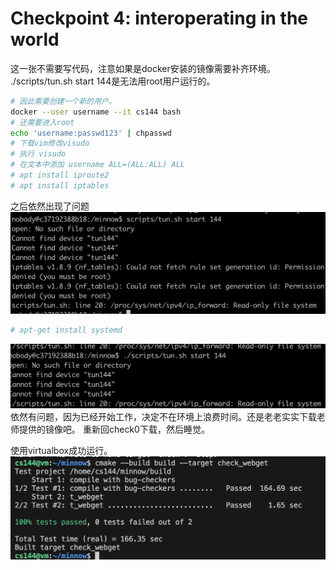 <!--
 * @Date: 2024-07-31 22:54:31
 * @LastEditors: LiShangHeng
 * @LastEditTime: 2024-08-02 13:40:48
 * @FilePath: /CS144/lab4.md
-->

# Checkpoint 4: interoperating in the world

这一张不需要写代码，注意如果是docker安装的镜像需要补齐环境。
./scripts/tun.sh start 144是无法用root用户运行的。

```zsh
# 因此需要创建一个新的用户。
docker --user username --it cs144 bash
# 还需要进入root
echo 'username:passwd123' | chpasswd
# 下载vim修改visudo
# 执行 visudo
# 在文本中添加 username ALL=(ALL:ALL) ALL
# apt install iproute2
# apt install iptables
```
之后依然出现了问题
![alt text](image-8.png)
```zsh
# apt-get install systemd
```
![alt text](image-9.png)
依然有问题，因为已经开始工作，决定不在环境上浪费时间。还是老老实实下载老师提供的镜像吧。
重新回check0下载，然后睡觉。<br>

使用virtualbox成功运行。
![alt text](image-10.png)